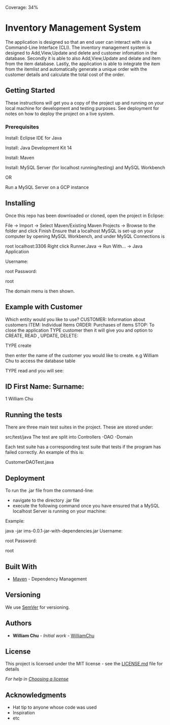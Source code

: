 Coverage: 34%
# Inventory Management System 

The application is designed so that an end user can interact with via a Command-Line Interface (CLI). 
The inventory management system is designed to Add,View,Update and delete and customer infomation in the database.
Secondly it is able to also Add,View,Update and delate and item from the item database. 
Lastly, the application is able to integrate the item from the itemlist and automatically generate a unique order with the customer details and calculate the total cost of the order. 

## Getting Started

These instructions will get you a copy of the project up and running on your local machine for development and testing purposes. See deployment for notes on how to deploy the project on a live system.

### Prerequisites

Install: Eclipse IDE for Java

Install: Java Development Kit 14

Install: Maven

Install: MySQL Server (for localhost running/testing) and MySQL Workbench 

OR

Run a MySQL Server on a GCP instance

## Installing
Once this repo has been downloaded or cloned, open the project in Eclipse:

File -> Import -> Select Maven/Existing Maven Projects -> Browse to the folder and click Finish
Ensure that a localhost MySQL is set-up on your computer by opening MySQL Workbench, and under MySQL Connections is

root
localhost:3306
Right click Runner.Java -> Run With... -> Java Application

Username:

root
Password:

root

The domain menu is then shown.

## Example with Customer
Which entity would you like to use?
CUSTOMER: Information about customers
ITEM: Individual Items
ORDER: Purchases of items
STOP: To close the application
TYPE customer
then it will give you and option to CREATE, READ , UPDATE, DELETE:

TYPE create

then enter the name of the customer you would like to create. 
e.g William Chu
to access the database table 

TYPE read
and you will see:

ID       First Name:     Surname:
------------------------------------
 1       William         Chu

## Running the tests

There are three main test suites in the project. These are stored under:

src/test/java
The test are split into Controllers -DAO -Domain

Each test suite has a corresponding test suite that tests if the program has failed correctly. An example of this is:

CustomerDAOTest.java

## Deployment
To run the .jar file from the command-line:
- navigate to the directory .jar file
- execute the following command once you have ensured that a MySQL localhost Server is running on your machine:

Example:

java -jar ims-0.0.1-jar-with-dependencies.jar
Username:

root
Password:

root

## Built With

* [Maven](https://maven.apache.org/) - Dependency Management

## Versioning

We use [SemVer](http://semver.org/) for versioning.

## Authors

* **William Chu** - *Initial work* - [WilliamChu](https://github.com/christophperrins)

## License

This project is licensed under the MIT license - see the [LICENSE.md](LICENSE.md) file for details 

*For help in [Choosing a license](https://choosealicense.com/)*

## Acknowledgments

* Hat tip to anyone whose code was used
* Inspiration
* etc
